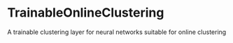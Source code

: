 # TrainableOnlineClustering
A trainable clustering layer for neural networks suitable for online clustering
